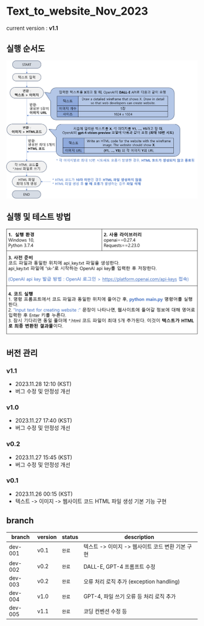 # Text_to_website_Nov_2023
current version : **v1.1**

## 실행 순서도
![실행 순서도](./images/실행_순서도.png)

## 실행 및 테스트 방법
![실행 및 테스트 방법](./images/실행_및_테스트_방법.png)

## 버전 관리
### v1.1
* 2023.11.28 12:10 (KST)
* 버그 수정 및 안정성 개선

### v1.0
* 2023.11.27 17:40 (KST)
* 버그 수정 및 안정성 개선

### v0.2
* 2023.11.27 15:45 (KST)
* 버그 수정 및 안정성 개선

### v0.1
* 2023.11.26 00:15 (KST)
* 텍스트 -> 이미지 -> 웹사이트 코드 HTML 파일 생성 기본 기능 구현

## branch
|branch|version|status|description|
|---|---|---|---|
|dev-001|v0.1|```완료```|텍스트 -> 이미지 -> 웹사이트 코드 변환 기본 구현|
|dev-002|v0.2|```완료```|DALL-E, GPT-4 프롬프트 수정|
|dev-003|v0.2|```완료```|오류 처리 로직 추가 (exception handling)|
|dev-004|v1.0|```완료```|GPT-4, 파일 쓰기 오류 등 처리 로직 추가|
|dev-005|v1.1|```완료```|코딩 컨벤션 수정 등|